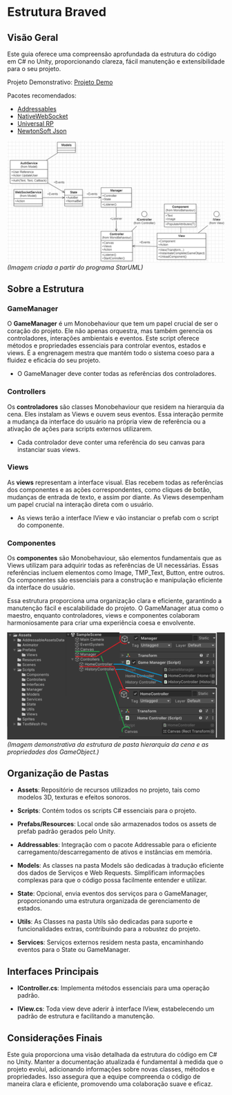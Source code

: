 # Estrutura Braved

## Visão Geral

Este guia oferece uma compreensão aprofundada da estrutura do código em C# no Unity, proporcionando clareza, fácil manutenção e extensibilidade para o seu projeto.

Projeto Demonstrativo: [Projeto Demo](https://github.com/valdecidanilo/Struct-Braved)

Pacotes recomendados:

- [Addressables](https://docs.unity3d.com/Manual/com.unity.addressables.html)
- [NativeWebSocket](https://github.com/endel/NativeWebSocket.git#upm)
- [Universal RP](https://docs.unity3d.com/Packages/com.unity.render-pipelines.universal@17.0/manual/index.html)
- [NewtonSoft Json](https://github.com/applejag/Newtonsoft.Json-for-Unity/wiki/Install-official-via-UPM)

![UML da estrutura](https://github.com/valdecidanilo/Struct-Braved/blob/main/blob/struct.png?raw=true)
*(Imagem criada a partir do programa StarUML)*

## Sobre a Estrutura

### GameManager

O **GameManager** é um Monobehaviour que tem um papel crucial de ser o coração do projeto. Ele não apenas orquestra, mas também gerencia os controladores, interações ambientais e eventos. Este script oferece métodos e propriedades essenciais para controlar eventos, estados e views. É a engrenagem mestra que mantém todo o sistema coeso para a fluidez e eficácia do seu projeto. 
- O GameManager deve conter todas as referências dos controladores.

### Controllers

Os **controladores** são classes Monobehaviour que residem na hierarquia da cena. Eles instalam as Views e ouvem seus eventos. Essa interação permite a mudança da interface do usuário na própria view de referência ou a ativação de ações para scripts externos utilizarem. 
- Cada controlador deve conter uma referência do seu canvas para instanciar suas views.

### Views

As **views** representam a interface visual. Elas recebem todas as referências dos componentes e as ações correspondentes, como cliques de botão, mudanças de entrada de texto, e assim por diante. As Views desempenham um papel crucial na interação direta com o usuário. 
- As views terão a interface IView e vão instanciar o prefab com o script do componente.

### Componentes

Os **componentes** são Monobehaviour, são elementos fundamentais que as Views utilizam para adquirir todas as referências de UI necessárias. Essas referências incluem elementos como Image, TMP_Text, Button, entre outros. Os componentes são essenciais para a construção e manipulação eficiente da interface do usuário.

Essa estrutura proporciona uma organização clara e eficiente, garantindo a manutenção fácil e escalabilidade do projeto. O GameManager atua como o maestro, enquanto controladores, views e componentes colaboram harmoniosamente para criar uma experiência coesa e envolvente.

![Hierarquia da estruturação](https://github.com/valdecidanilo/Struct-Braved/blob/main/blob/hierarchy.png?raw=true)
*(Imagem demonstrativa da estrutura de pasta hierarquia da cena e as propriedades dos GameObject.)*

## Organização de Pastas

- **Assets**: Repositório de recursos utilizados no projeto, tais como modelos 3D, texturas e efeitos sonoros.
  
- **Scripts**: Contém todos os scripts C# essenciais para o projeto.
  
- **Prefabs/Resources**: Local onde são armazenados todos os assets de prefab padrão gerados pelo Unity.
  
- **Addressables**: Integração com o pacote Addressable para o eficiente carregamento/descarregamento de ativos e instâncias em memória.
  
- **Models**: As classes na pasta Models são dedicadas à tradução eficiente dos dados de Serviços e Web Requests. Simplificam informações complexas para que o código possa facilmente entender e utilizar.
  
- **State**: Opcional, envia eventos dos serviços para o GameManager, proporcionando uma estrutura organizada de gerenciamento de estados.
  
- **Utils**: As Classes na pasta Utils são dedicadas para suporte e funcionalidades extras, contribuindo para a robustez do projeto.
  
- **Services**: Serviços externos residem nesta pasta, encaminhando eventos para o State ou GameManager.

## Interfaces Principais

- **IController.cs**: Implementa métodos essenciais para uma operação padrão.

- **IView.cs**: Toda view deve aderir à interface IView, estabelecendo um padrão de estrutura e facilitando a manutenção.

## Considerações Finais

Este guia proporciona uma visão detalhada da estrutura do código em C# no Unity. Manter a documentação atualizada é fundamental à medida que o projeto evolui, adicionando informações sobre novas classes, métodos e propriedades. Isso assegura que a equipe compreenda o código de maneira clara e eficiente, promovendo uma colaboração suave e eficaz.
